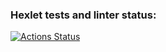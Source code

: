 ### Hexlet tests and linter status:
[![Actions Status](https://github.com/bysynth/layout-designer-project-lvl2/workflows/hexlet-check/badge.svg)](https://github.com/bysynth/layout-designer-project-lvl2/actions)